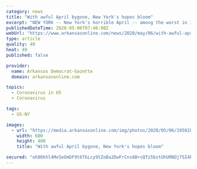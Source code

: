 ```yaml
---
category: news
title: "With awful April bygone, New York's hopes bloom"
excerpt: "NEW YORK -- New York's horrible April -- among the worst in its history -- is over. Only time will tell if the pandemic that made it so awful will fade in May."
publishedDateTime: 2020-05-06T07:46:00Z
webUrl: "https://www.arkansasonline.com/news/2020/may/06/with-awful-april-bygone-new-york-s-hope/"
type: article
quality: 40
heat: 40
published: false

provider:
  name: Arkansas Democrat-Gazette
  domain: arkansasonline.com

topics:
  - Coronavirus in US
  - Coronavirus

tags:
  - US-NY

images:
  - url: "https://media.arkansasonline.com/img/photos/2020/05/06/195028856_AP20122598198170_t600.jpg?4326734cdb8e39baa3579048ef63ad7b451e7676"
    width: 600
    height: 400
    title: "With awful April bygone, New York's hopes bloom"

secured: "oh80khl4Mx5eOmDF9t6TkLcy9SZoBa2DwFrCns6B+cQTz5bstUhURNOj7SI4PK//vBY2lAP3LEuZIrU67htA+QpPfAh6xy8PRaptf97B099SIZIG4BfqNyGrRJSjXdC74GkJE5hVR/W7ies9pQg8JyQEGfSTAkPSKgdeV2GHcfXRXILMThG5imdi9DgYKKFP53TZBw7BdG8+kHM+REQcMG57QsEAy4ixZd8qH7txaf7vLnjMxviaptCj3Ps4B6mCInKxVOBGUm7fDpoea0Tz9D72dEezVlU6bjF6FPxO4nVEu6CA/w9nS9J1BlxlCKId;+EnoQyRd8OCt21P+y11wug=="
---
```


